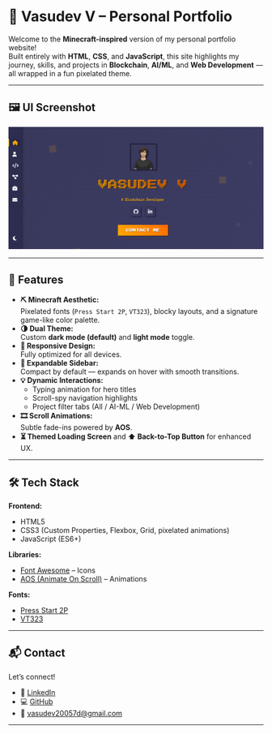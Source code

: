 # 🧱 **Vasudev V – Personal Portfolio**

Welcome to the **Minecraft-inspired** version of my personal portfolio website!  
Built entirely with **HTML**, **CSS**, and **JavaScript**, this site highlights my journey, skills, and projects in **Blockchain**, **AI/ML**, and **Web Development** — all wrapped in a fun pixelated theme.

---

## 🖼️ **UI Screenshot**

![Portfolio Screenshot](./UI.png)

---

## 🚀 **Features**

- **⛏️ Minecraft Aesthetic:**  
  Pixelated fonts (`Press Start 2P`, `VT323`), blocky layouts, and a signature game-like color palette.  
- **🌗 Dual Theme:**  
  Custom **dark mode (default)** and **light mode** toggle.  
- **📱 Responsive Design:**  
  Fully optimized for all devices.  
- **🧭 Expandable Sidebar:**  
  Compact by default — expands on hover with smooth transitions.  
- **💡 Dynamic Interactions:**  
  - Typing animation for hero titles  
  - Scroll-spy navigation highlights  
  - Project filter tabs (All / AI-ML / Web Development)  
- **🎞️ Scroll Animations:**  
  Subtle fade-ins powered by **AOS**.  
- **⏳ Themed Loading Screen** and **⬆️ Back-to-Top Button** for enhanced UX.

---

## 🛠️ **Tech Stack**

**Frontend:**  
- HTML5  
- CSS3 (Custom Properties, Flexbox, Grid, pixelated animations)  
- JavaScript (ES6+)

**Libraries:**  
- [Font Awesome](https://fontawesome.com/) – Icons  
- [AOS (Animate On Scroll)](https://github.com/michalsnik/aos) – Animations  

**Fonts:**  
- [Press Start 2P](https://fonts.google.com/specimen/Press+Start+2P)  
- [VT323](https://fonts.google.com/specimen/VT323)

---

## 📬 **Contact**

Let’s connect!

- 💼 [LinkedIn](https://www.linkedin.com/in/vasudev-/)  
- 💻 [GitHub](https://github.com/Vasu-uu)  
- 📧 [vasudev20057d@gmail.com](mailto:vasudev20057d@gmail.com)

---
